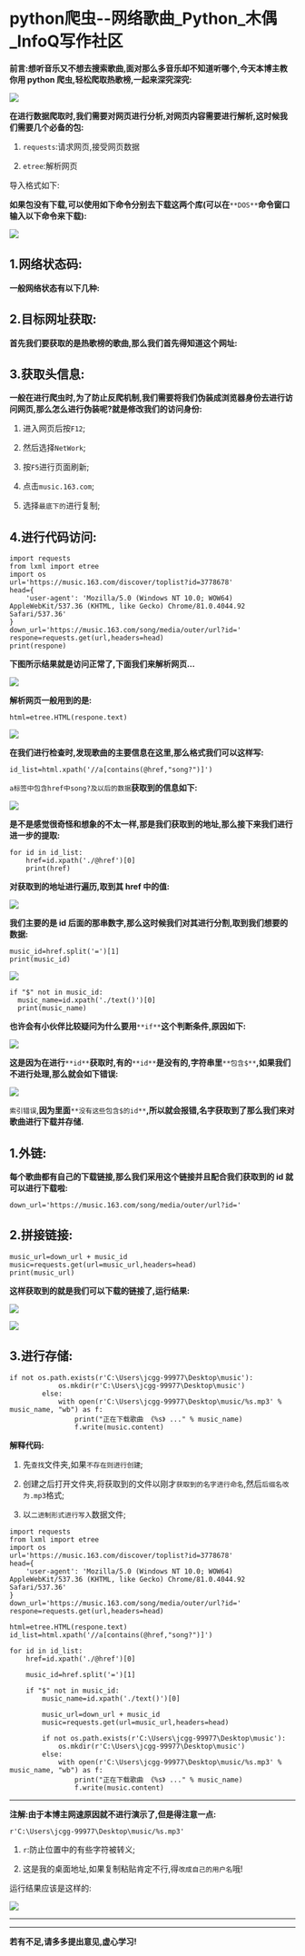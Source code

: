 # python爬虫--网络歌曲_Python_木偶_InfoQ写作社区
**前言:想听音乐又不想去搜索歌曲,面对那么多音乐却不知道听哪个,今天本博主教你用 python 爬虫,轻松爬取热歌榜,一起来深究深究:**

![](https://static001.geekbang.org/infoq/47/477b5c4d5cdf358cda4bf0116389dc3c.png)

**在进行数据爬取时,我们需要对网页进行分析,对网页内容需要进行解析,这时候我们需要几个必备的包:**

1.  `requests`:请求网页,接受网页数据
    
2.  `etree`:解析网页
    

导入格式如下:

**如果包没有下载,可以使用如下命令分别去下载这两个库(可以在**`**DOS**`**命令窗口输入以下命令来下载):**

![](https://static001.geekbang.org/infoq/b8/b8bdf5ad0ab2872ae16b2638e712dfec.png)

1.网络状态码:
--------

**一般网络状态有以下几种:**

2.目标网址获取:
---------

**首先我们要获取的是热歌榜的歌曲,那么我们首先得知道这个网址:**

3.获取头信息:
--------

**一般在进行爬虫时,为了防止反爬机制,我们需要将我们伪装成浏览器身份去进行访问网页,那么怎么进行伪装呢?就是修改我们的访问身份:**

1.  进入网页后按`F12`;
    
2.  然后选择`NetWork`;
    
3.  按`F5`进行页面刷新;
    
4.  点击`music.163.com`;
    
5.  选择`最底下的`进行复制;
    

4.进行代码访问:
---------

```
import requests
from lxml import etree
import os
url='https://music.163.com/discover/toplist?id=3778678'
head={
    'user-agent': 'Mozilla/5.0 (Windows NT 10.0; WOW64) AppleWebKit/537.36 (KHTML, like Gecko) Chrome/81.0.4044.92 Safari/537.36'
}
down_url='https://music.163.com/song/media/outer/url?id='
respone=requests.get(url,headers=head)
print(respone)
```

**下图所示结果就是访问正常了,下面我们来解析网页...**

![](https://static001.geekbang.org/infoq/11/115ec3cbfe0d14310181fb6cfc64c13e.png)

**解析网页一般用到的是:**

```
html=etree.HTML(respone.text)
```

![](https://static001.geekbang.org/infoq/ce/ce6f525b83aa81eac89f7e56372fc56d.png)

**在我们进行检查时,发现歌曲的主要信息在这里,那么格式我们可以这样写:**

```
id_list=html.xpath('//a[contains(@href,"song?")]')
```

`a标签中包含href中song?及以后的数据`**获取到的信息如下:**

![](https://static001.geekbang.org/infoq/9e/9e7f5691c99f89bef634544757a7860d.png)

**是不是感觉很奇怪和想象的不太一样,那是我们获取到的地址,那么接下来我们进行进一步的提取:**

```
for id in id_list:
    href=id.xpath('./@href')[0]
    print(href)
```

**对获取到的地址进行遍历,取到其 href 中的值:**

![](https://static001.geekbang.org/infoq/53/53194f40ae78533ede346f717dc4d56e.png)

**我们主要的是 id 后面的那串数字,那么这时候我们对其进行分割,取到我们想要的数据:**

```
music_id=href.split('=')[1]
print(music_id)
```

![](https://static001.geekbang.org/infoq/dd/ddfb0098e909fe1701855640f45e9aad.png)

```
if "$" not in music_id:
  music_name=id.xpath('./text()')[0]
  print(music_name)
```

**也许会有小伙伴比较疑问为什么要用**`**if**`**这个判断条件,原因如下:**

![](https://static001.geekbang.org/infoq/f7/f758f0c3d30cf4f8883a69184aa18935.png)

**这是因为在进行**`**id**`**获取时,有的**`**id**`**是没有的,字符串里**`**包含$**`**,如果我们不进行处理,那么就会如下错误:**

![](https://static001.geekbang.org/infoq/b9/b9051b90cf3bc174c9727854d3c429d3.png)

`索引错误`,**因为里面**`**没有这些包含$的id**`**,所以就会报错,名字获取到了那么我们来对歌曲进行下载并存储.**

1.外链:
-----

**每个歌曲都有自己的下载链接,那么我们采用这个链接并且配合我们获取到的 id 就可以进行下载啦:**

```
down_url='https://music.163.com/song/media/outer/url?id='
```

2.拼接链接:
-------

```
music_url=down_url + music_id
music=requests.get(url=music_url,headers=head)
print(music_url)
```

**这样获取到的就是我们可以下载的链接了,运行结果:**

![](https://static001.geekbang.org/infoq/f1/f11386db991d534b584c206d9ae4945b.png)

![](https://static001.geekbang.org/infoq/51/51f0a9f17aa8b8664dacb68199abc3e2.png)

3.进行存储:
-------

```
if not os.path.exists(r'C:\Users\jcgg-99977\Desktop\music'):
            os.mkdir(r'C:\Users\jcgg-99977\Desktop\music')
        else:
            with open(r'C:\Users\jcgg-99977\Desktop\music/%s.mp3' % music_name, "wb") as f:
                print("正在下载歌曲 《%s》 ..." % music_name)
                f.write(music.content)
```

**解释代码:**

1.  先`查找`文件夹,如果`不存在则进行创建`;
    
2.  创建之后打开文件夹,将获取到的文件以刚才`获取到的名字进行命名`,然后`后缀名改为.mp3`格式;
    
3.  以`二进制形式进行写入`数据文件;
    

```
import requests
from lxml import etree
import os   
url='https://music.163.com/discover/toplist?id=3778678'
head={
    'user-agent': 'Mozilla/5.0 (Windows NT 10.0; WOW64) AppleWebKit/537.36 (KHTML, like Gecko) Chrome/81.0.4044.92 Safari/537.36'
}
down_url='https://music.163.com/song/media/outer/url?id='
respone=requests.get(url,headers=head)

html=etree.HTML(respone.text)
id_list=html.xpath('//a[contains(@href,"song?")]')

for id in id_list:
    href=id.xpath('./@href')[0]
    
    music_id=href.split('=')[1]
    
    if "$" not in music_id:
        music_name=id.xpath('./text()')[0]
        
        music_url=down_url + music_id
        music=requests.get(url=music_url,headers=head)
        
        if not os.path.exists(r'C:\Users\jcgg-99977\Desktop\music'):
            os.mkdir(r'C:\Users\jcgg-99977\Desktop\music')
        else:
            with open(r'C:\Users\jcgg-99977\Desktop\music/%s.mp3' % music_name, "wb") as f:
                print("正在下载歌曲 《%s》 ..." % music_name)
                f.write(music.content)
```

* * *

**注解:由于本博主网速原因就不进行演示了,但是得注意一点:**

```
r'C:\Users\jcgg-99977\Desktop\music/%s.mp3'
```

1.  `r`:防止位置中的有些字符被转义;
    
2.  这是我的桌面地址,如果复制粘贴肯定不行,得`改成自己的用户名`哦!
    

运行结果应该是这样的:

![](https://static001.geekbang.org/infoq/07/07b71d20b949159bc3f1cf01556a4330.png)

* * *

* * *

**若有不足,请多多提出意见,虚心学习!**
